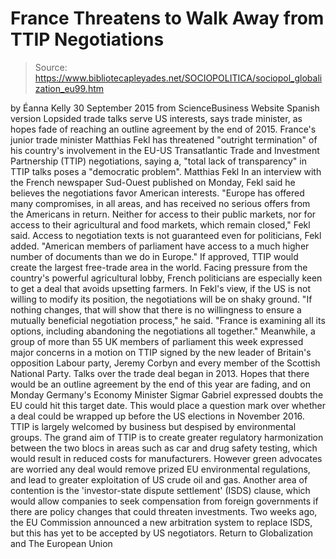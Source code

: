 # France Threatens to Walk Away from TTIP Negotiations

> Source: https://www.bibliotecapleyades.net/SOCIOPOLITICA/sociopol_globalization_eu99.htm

by Éanna Kelly 30 September 2015
from ScienceBusiness Website
Spanish version
Lopsided trade talks
serve US interests, says trade minister,
as hopes fade of reaching
an outline agreement
by the end of 2015.
France's junior trade minister Matthias Fekl has threatened "outright termination" of his country's involvement in the EU-US Transatlantic Trade and Investment Partnership (TTIP) negotiations, saying a,
"total lack of transparency" in TTIP talks poses a "democratic problem".
Matthias Fekl
In an interview with the French newspaper Sud-Ouest published on Monday, Fekl said he believes the negotiations favor American interests.
"Europe has offered many compromises, in all areas, and has received no serious offers from the Americans in return. Neither for access to their public markets, nor for access to their agricultural and food markets, which remain closed," Fekl said.
Access to negotiation texts is not guaranteed even for politicians, Fekl added.
"American members of parliament have access to a much higher number of documents than we do in Europe."
If approved, TTIP would create the largest free-trade area in the world. Facing pressure from the country's powerful agricultural lobby, French politicians are especially keen to get a deal that avoids upsetting farmers. In Fekl's view, if the US is not willing to modify its position, the negotiations will be on shaky ground.
"If nothing changes, that will show that there is no willingness to ensure a mutually beneficial negotiation process," he said. "France is examining all its options, including abandoning the negotiations all together."
Meanwhile, a group of more than 55 UK members of parliament this week expressed major concerns in a motion on TTIP signed by the new leader of Britain's opposition Labour party, Jeremy Corbyn and every member of the Scottish National Party. Talks over the trade deal began in 2013. Hopes that there would be an outline agreement by the end of this year are fading, and on Monday Germany's Economy Minister Sigmar Gabriel expressed doubts the EU could hit this target date. This would place a question mark over whether a deal could be wrapped up before the US elections in November 2016. TTIP is largely welcomed by business but despised by environmental groups. The grand aim of TTIP is to create greater regulatory harmonization between the two blocs in areas such as car and drug safety testing, which would result in reduced costs for manufacturers. However green advocates are worried any deal would remove prized EU environmental regulations, and lead to greater exploitation of US crude oil and gas. Another area of contention is the 'investor-state dispute settlement' (ISDS) clause, which would allow companies to seek compensation from foreign governments if there are policy changes that could threaten investments.
Two weeks ago, the EU Commission announced a new arbitration system to replace ISDS, but this has yet to be accepted by US negotiators.
Return to Globalization and The European Union
